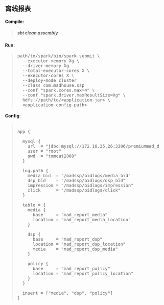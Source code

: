 ## 离线报表

#### Compile: 
> #####  sbt clean assembly

#### Run:
> <pre>
> path/to/spark/bin/spark-submit \
>   --executor-memory Xg \
>   --driver-memory Xg
>   --total-executor-cores X \
>   --executor-cores X \
>   --deploy-mode cluster
>   --class com.madhouse.ssp
>   --conf "spark.cores.max=4" \
>   --conf "spark.driver.maxResultSize=Xg" \
>   hdfs://path/to/&lt;application-jar&gt; \
>   &lt;application-config-path&gt;
> </pre>

#### Config:
> <pre> 
> app {
> 
>   mysql {
>     url  = "jdbc:mysql://172.16.25.26:3306/premiummad_dev?useUnicode=true&characterEncoding=utf8&autoReconnect=true"
>     user = "root"
>     pwd  = "tomcat2008"
>   }
> 
>   log.path {
>     media_bid  = "/madssp/bidlogs/media_bid"
>     dsp_bid    = "/madssp/bidlogs/dsp_bid"
>     impression = "/madssp/bidlogs/impression"
>     click      = "/madssp/bidlogs/click"
>   }
> 
>   table = {
>     media {
>       base     = "mad_report_media"
>       location = "mad_report_media_location"
>     }
> 
>     dsp {
>       base     = "mad_report_dsp"
>       location = "mad_report_dsp_location"
>       media    = "mad_report_dsp_media"
>     }
> 
>     policy {
>       base     = "mad_report_policy"
>       location = "mad_report_policy_location"
>     }
>   }
>  
>   insert = ["media", "dsp", "policy"]
> }
> </pre>